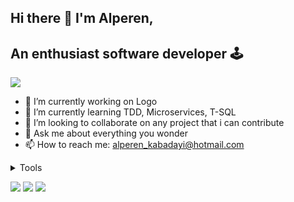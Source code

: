 ## Hi there 👋 I'm Alperen,
## An enthusiast software developer 🕹️

![](https://media.giphy.com/media/27c7Jo2GU5tpCEQT0y/giphy.gif)

- 🔭 I’m currently working on Logo
- 🌱 I’m currently learning TDD, Microservices, T-SQL
- 👯 I’m looking to collaborate on any project that i can contribute
- 💬 Ask me about everything you wonder
- 📫 How to reach me: alperen_kabadayi@hotmail.com
<details>
  <summary>Tools</summary>
<img height=50 
     src="https://cdn.jsdelivr.net/gh/devicons/devicon/icons/react/react-original.svg" /><img height=50 src="https://cdn.jsdelivr.net/gh/devicons/devicon/icons/nodejs/nodejs-original.svg" />
<img height=50 
     src="https://cdn.jsdelivr.net/gh/devicons/devicon/icons/express/express-original-wordmark.svg" /><img height=50 src="https://cdn.jsdelivr.net/gh/devicons/devicon/icons/npm/npm-original-wordmark.svg" />
<img height=50 
     src="https://cdn.jsdelivr.net/gh/devicons/devicon/icons/javascript/javascript-original.svg" />       <img height=50 src="https://cdn.jsdelivr.net/gh/devicons/devicon/icons/csharp/csharp-line.svg" />
<img height=50 
     src="https://cdn.jsdelivr.net/gh/devicons/devicon/icons/dotnetcore/dotnetcore-original.svg" /><img height=50 src="https://cdn.jsdelivr.net/gh/devicons/devicon/icons/visualstudio/visualstudio-plain-wordmark.svg" />
<img height=50 
     src="https://cdn.jsdelivr.net/gh/devicons/devicon/icons/vscode/vscode-original-wordmark.svg" /><img height=50 src="https://cdn.jsdelivr.net/gh/devicons/devicon/icons/firebase/firebase-plain.svg" />
<img height=50 
     src="https://cdn.jsdelivr.net/gh/devicons/devicon/icons/jira/jira-original-wordmark.svg" /><img height=50 src="https://cdn.jsdelivr.net/gh/devicons/devicon/icons/trello/trello-plain.svg" />
<img height=50 
     src="https://cdn.jsdelivr.net/gh/devicons/devicon/icons/mongodb/mongodb-original-wordmark.svg" /><img height=50 src="https://cdn.jsdelivr.net/gh/devicons/devicon/icons/unity/unity-original-wordmark.svg" />
<img height=50 
     src="https://cdn.jsdelivr.net/gh/devicons/devicon/icons/opengl/opengl-plain.svg" /><img height=50 src="https://cdn.jsdelivr.net/gh/devicons/devicon/icons/microsoftsqlserver/microsoftsqlserver-plain-wordmark.svg" />
  </details>
  
  [![](https://img.shields.io/badge/Medium-12100E?style=for-the-badge&logo=medium&logoColor=white)](https://alperenkabadayi0110.medium.com/)
  [![](https://img.shields.io/badge/LinkedIn-0077B5?style=for-the-badge&logo=linkedin&logoColor=white)](https://tr.linkedin.com/in/alperen-kabadayi)
  [![](https://img.shields.io/badge/Twitter-1DA1F2?style=for-the-badge&logo=twitter&logoColor=white)](https://twitter.com/alprn0110)
          
          
          
        
          
                   
          
          
          
          

